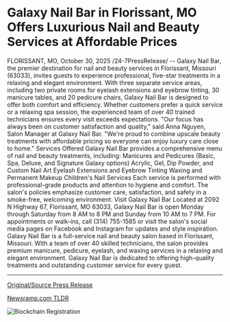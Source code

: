 # Galaxy Nail Bar in Florissant, MO Offers Luxurious Nail and Beauty Services at Affordable Prices

FLORISSANT, MO, October 30, 2025 /24-7PressRelease/ -- Galaxy Nail Bar, the premier destination for nail and beauty services in Florissant, Missouri (63033), invites guests to experience professional, five-star treatments in a relaxing and elegant environment.  With three separate service areas, including two private rooms for eyelash extensions and eyebrow tinting, 30 manicure tables, and 20 pedicure chairs, Galaxy Nail Bar is designed to offer both comfort and efficiency. Whether customers prefer a quick service or a relaxing spa session, the experienced team of over 40 trained technicians ensures every visit exceeds expectations.  "Our focus has always been on customer satisfaction and quality," said Anna Nguyen, Salon Manager at Galaxy Nail Bar. "We're proud to combine upscale beauty treatments with affordable pricing so everyone can enjoy luxury care close to home."  Services Offered  Galaxy Nail Bar provides a comprehensive menu of nail and beauty treatments, including:  Manicures and Pedicures (Basic, Spa, Deluxe, and Signature Galaxy options)  Acrylic, Gel, Dip Powder, and Custom Nail Art  Eyelash Extensions and Eyebrow Tinting  Waxing and Permanent Makeup  Children's Nail Services  Each service is performed with professional-grade products and attention to hygiene and comfort. The salon's policies emphasize customer care, satisfaction, and safety in a smoke-free, welcoming environment.  Visit Galaxy Nail Bar  Located at 2092 N Highway 67, Florissant, MO 63033, Galaxy Nail Bar is open Monday through Saturday from 8 AM to 8 PM and Sunday from 10 AM to 7 PM.  For appointments or walk-ins, call (314) 755-1585 or visit the salon's social media pages on Facebook and Instagram for updates and style inspiration.  Galaxy Nail Bar is a full-service nail and beauty salon based in Florissant, Missouri. With a team of over 40 skilled technicians, the salon provides premium manicure, pedicure, eyelash, and waxing services in a relaxing and elegant environment. Galaxy Nail Bar is dedicated to offering high-quality treatments and outstanding customer service for every guest. 

---

[Original/Source Press Release](https://www.24-7pressrelease.com/press-release/528188/galaxy-nail-bar-in-florissant-mo-offers-luxurious-nail-and-beauty-services-at-affordable-prices)
                    

[Newsramp.com TLDR](https://newsramp.com/curated-news/galaxy-nail-bar-elevates-beauty-services-in-florissant/7e727f42cb4663e25e746f25cb298331) 

 

 



![Blockchain Registration](https://cdn.newsramp.app/24-7PressRelease/qrcode/2510/30/dualM_e4.webp)